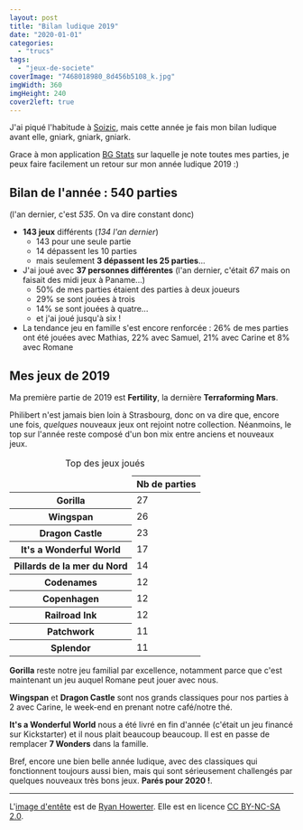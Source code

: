 ```yaml
---
layout: post
title: "Bilan ludique 2019"
date: "2020-01-01"
categories: 
  - "trucs"
tags: 
  - "jeux-de-societe"
coverImage: "7468018980_8d456b5108_k.jpg"
imgWidth: 360
imgHeight: 240
cover2left: true
---
```


J'ai piqué l'habitude à <a href="http://des-en-mousse.com/">Soizic</a>, mais cette année je fais mon bilan ludique avant elle, gniark, gniark, gniark.

Grace à  mon application <a href="https://www.bgstatsapp.com/"><abbr>BG</abbr>&nbsp;Stats</a> sur laquelle je note toutes mes parties, je peux faire facilement un retour sur mon année ludique 2019 :)

<h2>Bilan de l'année : <strong>540 parties</strong></h2>
<p>(l'an dernier, c'est <em>535</em>. On va dire constant donc)</p>

<ul>
<li><strong>143 jeux</strong> différents (<em>134 l'an dernier</em>)
<ul>
<li>143 pour une seule partie</li>
<li>14 dépassent les 10&nbsp;parties</li>
<li>mais seulement <strong>3 dépassent les 25&nbsp;parties</strong>...</li>
</ul></li>
<li>J'ai joué avec <strong>37&nbsp;personnes différentes</strong> (l'an dernier, c'était <em>67</em> mais on faisait des midi jeux à Paname...)
<ul>
<li>50% de mes parties étaient des parties à deux joueurs</li>
<li>29% se sont jouées à trois</li>
<li>14% se sont jouées à quatre...</li>
<li>et j'ai joué jusqu'à six&nbsp;!</li>
</ul></li>
<li>La tendance jeu en famille s'est encore renforcée&nbsp;: 26% de mes parties ont été jouées avec Mathias, 22% avec Samuel, 21% avec Carine et 8% avec Romane</li>
</ul>

<h2>Mes jeux de 2019</h2>

Ma première partie de 2019 est <strong>Fertility</strong>, la dernière <strong>Terraforming Mars</strong>.

Philibert n'est jamais bien loin à Strasbourg, donc on va dire que, encore une fois, <em>quelques</em> nouveaux jeux ont rejoint notre collection. Néanmoins, le top sur l'année reste composé d'un bon mix entre anciens et nouveaux jeux.


<table class="table-charts bar" style="--scale: 40">
  <caption id="caption-1">Top des jeux joués</caption>
  <thead class="sr-only">
    <tr>
      <td></td>
      <th scope="col">Nb de parties</th>
    </tr>
  </thead>
  <tbody>
  <tr>
    <th scope="row">Gorilla</th>
    <td style="--value: 27">
      <span>27</span>
    </td>
  </tr>
  <tr>
    <th scope="row">Wingspan</th>
    <td style="--value: 26">
      <span>26</span>
    </td>
  </tr>
  <tr>
    <th scope="row">Dragon Castle</th>
    <td style="--value: 23">
      <span>23</span>
    </td>
  </tr>
  <tr>
    <th scope="row">It's a Wonderful World</th>
    <td style="--value: 17">
      <span>17</span>
    </td>
  </tr>
  <tr>
    <th scope="row">Pillards de la mer du Nord</th>
    <td style="--value: 14">
      <span>14</span>
    </td>
  </tr>
  <tr>
    <th scope="row">Codenames</th>
    <td style="--value: 12">
      <span>12</span>
    </td>
  </tr>
  <tr>
    <th scope="row">Copenhagen</th>
    <td style="--value: 12">
      <span>12</span>
    </td>
  </tr>
  <tr>
    <th scope="row">Railroad Ink</th>
    <td style="--value: 12">
      <span>12</span>
    </td>
  </tr>
  <tr>
    <th scope="row">Patchwork</th>
    <td style="--value: 11">
      <span>11</span>
    </td>
  </tr>
  <tr>
    <th scope="row">Splendor</th>
    <td style="--value: 11">
      <span>11</span>
    </td>
  </tr></tbody>
</table>

<strong>Gorilla</strong> reste notre jeu familial par excellence, notamment parce que c'est maintenant un jeu auquel Romane peut jouer avec nous.

<strong>Wingspan</strong> et <strong>Dragon Castle</strong> sont nos grands classiques pour nos parties à 2 avec Carine, le week-end en prenant notre café/notre thé.

<strong>It's a Wonderful World</strong> nous a été livré en fin d'année (c'était un jeu financé sur Kickstarter) et il nous plait beaucoup <span class="all-caps">beaucoup</span>. Il est en passe de remplacer <strong>7 Wonders</strong> dans la famille.

Bref, encore une bien belle année ludique, avec des classiques qui fonctionnent toujours aussi bien, mais qui sont sérieusement challengés par quelques nouveaux très bons jeux. <strong>Parés pour 2020&nbsp;!</strong>.

<hr />

L'<a href="https://www.flickr.com/photos/ltdemartinet/7468018980/">image d'entête</a> est de <a href="https://www.flickr.com/photos/ltdemartinet/">Ryan Howerter</a>. Elle est en licence <a href="https://creativecommons.org/licenses/by-nc-sa/2.0/">CC BY-NC-SA 2.0</a>.

